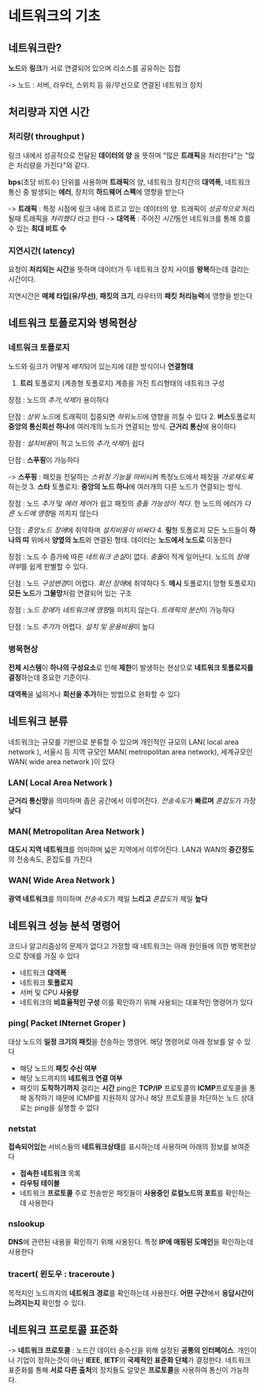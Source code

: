 # 네트워크의 기초
## 네트워크란?
**노드**와 **링크**가 서로 연결되어 있으며 리소스를 공유하는 집합

-> 노드 : 서버, 라우터, 스위치 등 유/무선으로 연결된 네트워크 장치

## 처리량과 지연 시간
### 처리량( throughput )
링크 내에서 성공적으로 전달된 **데이터의 양** 을 뜻하며 "많은 **트래픽**을 처리한다"는 "많은 처리량을 가진다"와 같다.

**bps**(초당 비트수) 단위를 사용하며 **트래픽**의 양, 네트워크 장치간의 **대역폭**, 네트워크 통신 중 발생되는 **에러**, 장치의 **하드웨어 스펙**에 영향을 받는다

-> **트래픽** : 특정 시점에 링크 내에 흐르고 있는 데이터의 양. 트래픽이 *성공적으로* 처리될때 트래픽을 *처리했다* 라고 한다
-> **대역폭** : 주어진 *시간*동안 네트워크를 통해 흐를 수 있는 **최대 비트 수**

### 지연시간( latency)
요청이 **처리되는 시간**을 뜻하며 데이터가 두 네트워크 장치 사이를 **왕복**하는데 걸리는 시간이다.

지연시간은 **매체 타입(유/무선)**, **패킷의 크기**, 라우터의 **패킷 처리능력**에 영향을 받는다

## 네트워크 토폴로지와 병목현상
### 네트워크 토폴로지
노드와 링크가 어떻게 *배치*되어 있는지에 대한 방식이나 **연결형태**
1. **트리** 토폴로지 (계층형 토폴로지)
계층을 가진 트리형태의 네트워크 구성

장점 : 노드의 *추가,삭제*가 용이하다

단점 : *상위 노드*에 트래픽이 집중되면 *하위노드*에 영향을 끼칠 수 있다
2. **버스**토폴로지
**중앙의 통신회선 하나**에 여러개의 노드가 연결되는 방식. **근거리 통신**에 용이하다

장점 : *설치비용*이 적고 노드의 *추가,삭제*가 쉽다

단점 : **스푸핑**이 가능하다

-> **스푸핑** : 패킷을 전달하는 *스위칭 기능을 마비*시켜 특정노드에서 패킷을 *가로채도록* 하는것
3. **스타** 토폴로지:
**중앙의 노드 하나**에 여러개의 다른 노드가 연결되는 방식.

장점 : 노드 *추가* 및 *에러 제어*가 쉽고 패킷의 *충돌 가능성이 적다*. 한 노드의 에러가 *다른 노드에 영향*을 끼치지 않는다

단점 : *중앙노드 장애*에 취약하며 *설치비용이 비싸다*
4. **링**형 토폴로지
모든 노드들이 **하나의 띠** 위에서 **양옆의 노드**와 연결된 형태. 데이터는 **노드에서 노드로** 이동한다

장점 : 노드 수 증가에 따른 *네트워크 손실*이 없다. *충돌*이 적게 일어난다. 노드의 *장애 여부*를 쉽게 판별할 수 있다.

단점 : 노드 *구성변경*이 어렵다. *회선 장애*에 취약하다
5. **메시** 토폴로지( 망형 토폴로지)
**모든 노드**가 **그물망**처럼 연결되어 있는 구조

장점 : *노드 장애*가 *네트워크에 영향*을 미치지 않는다. *트래픽의 분산*이 가능하다

단점 : 노드 *추가*가 어렵다. *설치 및 운용비용*이 높다

### 병목현상
**전체 시스템**이 **하나의 구성요소**로 인해 **제한**이 발생하는 현상으로 **네트워크 토폴로지를 결정**하는데 중요한 기준이다.

**대역폭**을 넓히거나 **회선을 추가**하는 방법으로 완화할 수 있다

## 네트워크 분류
네트워크는 규모를 기반으로 분류할 수 있으며 개인적인 규모의 LAN( local area network ), 서울시 등 지역 규모인 MAN( metropolitan area network), 세계규모인 WAN( wide area network )이 있다
### LAN( Local Area Network )
**근거리 통신망**을 의미하며 좁은 공간에서 이루어진다. *전송속도*가 **빠르며** *혼잡도*가 가장 **낮다**
### MAN( Metropolitan Area Network )
**대도시 지역 네트워크**를 의미하며 넓은 지역에서 이루어진다. LAN과 WAN의 **중간정도**의 전송속도, 혼잡도를 가진다
### WAN( Wide Area Network )
**광역 네트워크**를 의미하며 *전송속도*가 제일 **느리고** *혼잡도*가 제일 **높다**

## 네트워크 성능 분석 명령어
코드나 알고리즘상의 문제가 없다고 가정할 때 네트워크는 아래 원인들에 의한 병목현상으로 장애를 가질 수 있다
- 네트워크 **대역폭**
- 네트워크 **토폴로지**
- 서버 및 CPU **사용량**
- 네트워크의 **비효율적인 구성**
이를 확인하기 위해 사용되는 대표적인 명령어가 있다
### ping( Packet INternet Groper )
대상 노드의 **일정 크기의 패킷**을 전송하는 명령어. 해당 명령어로 아래 정보를 알 수 있다
- 해당 노드의 **패킷 수신 여부**
- 해당 노드까지의 **네트워크 연결 여부**
- 패킷이 **도착하기까지** 걸리는 **시간**
ping은 **TCP/IP** 프로토콜의 **ICMP**프로토콜을 통해 동작하기 때문에 ICMP를 지원하지 않거나 해당 프로토콜을 차단하는 노드 상대로는 ping을 실행할 수 없다
### netstat
**접속되어있는** 서비스들의 **네트워크상태**를 표시하는데 사용하며 아래의 정보를 보여준다
- **접속한 네트워크** 목록
- **라우팅 테이블**
- 네트워크 **프로토콜**
주로 전송받은 패킷들이 **사용중인 로컬노드의 포트**를 확인하는데 사용한다
### nslookup
**DNS**에 관련된 내용을 확인하기 위해 사용된다. 특정 **IP에 매핑된 도메인**을 확인하는데 사용한다
### tracert( 윈도우 : traceroute )
목적지인 노드까지의 **네트워크 경로**를 확인하는데 사용한다. **어떤 구간**에서 **응답시간이 느려지는지** 확인할 수 있다.

## 네트워크 프로토콜 표준화
-> **네트워크 프로토콜** : 노드간 데이터 송수신을 위해 설정된 **공통의 인터페이스**. 개인이나 기업이 정하는것이 아닌 **IEEE**, **IETF**의 **국제적인 표준화 단체**가 결정한다. 네트워크 표준화를 통해 **서로 다른 출처**의 장치들도 알맞은 **프로토콜**을 사용하여 통신이 가능하다.